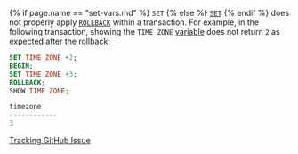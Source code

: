 {% if page.name == "set-vars.md" %} `SET` {% else %} [`SET`](set-vars.html) {% endif %} does not properly apply [`ROLLBACK`](rollback-transaction.html) within a transaction. For example, in the following transaction, showing the `TIME ZONE` [variable](set-vars.html#supported-variables) does not return `2` as expected after the rollback:

~~~sql
SET TIME ZONE +2;
BEGIN;
SET TIME ZONE +3;
ROLLBACK;
SHOW TIME ZONE;
~~~

~~~sql
timezone
------------
3
~~~

[Tracking GitHub Issue](https://github.com/cockroachdb/cockroach/issues/69396)
